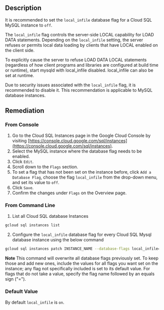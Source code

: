 ## Description

It is recommended to set the `local_infile` database flag for a Cloud SQL MySQL instance to `off`.

The `local_infile` flag controls the server-side LOCAL capability for LOAD DATA statements. Depending on the `local_infile` setting, the server refuses or permits local data loading by clients that have LOCAL enabled on the client side.

To explicitly cause the server to refuse LOAD DATA LOCAL statements (regardless of how client programs and libraries are configured at build time or runtime), start mysqld with local_infile disabled. local_infile can also be set at runtime.

Due to security issues associated with the `local_infile` flag, it is recommended to disable it. This recommendation is applicable to MySQL database instances.

## Remediation

### From Console

1. Go to the Cloud SQL Instances page in the Google Cloud Console by visiting [https://console.cloud.google.com/sql/instances](https://console.cloud.google.com/sql/instances).
2. Select the MySQL instance where the database flag needs to be enabled.
3. Click `Edit`.
4. Scroll down to the `Flags` section.
5. To set a flag that has not been set on the instance before, click `Add a Database Flag`, choose the flag `local_infile` from the drop-down menu, and set its value to `off`.
6. Click `Save`.
7. Confirm the changes under `Flags` on the Overview page.

### From Command Line

1. List all Cloud SQL database Instances

```bash
gcloud sql instances list
```

2. Configure the `local_infile` database flag for every Cloud SQL Mysql database instance using the below command

```bash
gcloud sql instances patch INSTANCE_NAME --database-flags local_infile=off
```

**Note** This command will overwrite all database flags previously set. To keep those and add new ones, include the values for all flags you want set on the instance; any flag not specifically included is set to its default value. For flags that do not take a value, specify the flag name followed by an equals sign ("=").

### Default Value

By default `local_infile` is `on`.